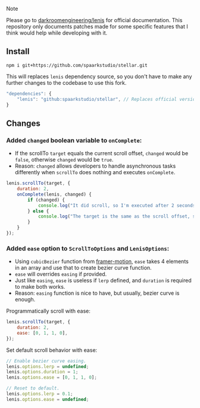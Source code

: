 > [!NOTE]
> Please go to [darkroomengineering/lenis](https://github.com/darkroomengineering/lenis) for official documentation. This repository only documents patches made for some specific features that I think would help while developing with it.

## Install
```
npm i git+https://github.com/spaarkstudio/stellar.git
```
This will replaces `lenis` dependency source, so you don't have to make any further changes to the codebase to use this fork.
```js
"dependencies": {
    "lenis": "github:spaarkstudio/stellar", // Replaces official version.
}
```

## Changes
### Added `changed` boolean variable to `onComplete`:
- If the scrollTo `target` equals the current scroll offset, `changed` would be `false`, otherwise `changed` would be `true`.
- Reason: `changed` allows developers to handle asynchronous tasks differently when `scrollTo` does nothing and executes `onComplete`.
```js
lenis.scrollTo(target, {
    duration: 2,
    onComplete(lenis, changed) {
        if (changed) {
            console.log("It did scroll, so I'm executed after 2 seconds.");
        } else {
            console.log("The target is the same as the scroll offset, so I'm executed immediately.");
        }
    }
});
```

### Added `ease` option to `ScrollToOptions` and `LenisOptions`:
- Using `cubicBezier` function from [framer-motion](https://github.com/framer/motion), `ease` takes 4 elements in an array and use that to create bezier curve function.
- `ease` will overrides `easing` if provided.
- Just like `easing`, `ease` is useless if `lerp` defined, and `duration` is required to make both works.
- Reason: `easing` function is nice to have, but usually, bezier curve is enough.

Programmatically scroll with ease:
```js
lenis.scrollTo(target, {
    duration: 2,
    ease: [0, 1, 1, 0],
});
```

Set default scroll behavior with ease:
```js
// Enable bezier curve easing.
lenis.options.lerp = undefined;
lenis.options.duration = 1;
lenis.options.ease = [0, 1, 1, 0];

// Reset to default.
lenis.options.lerp = 0.1;
lenis.options.ease = undefined;
```
